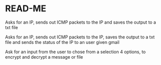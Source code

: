 # **READ-ME**


Asks for an IP, sends out ICMP packets to the IP and saves the output to a txt file

Asks for an IP, sends out ICMP packets to the IP, saves the output to a txt file and sends the status of the IP to an user given gmail

Ask for an input from the user to chose from a selection 4 options, to encrypt and decrypt a message or file
